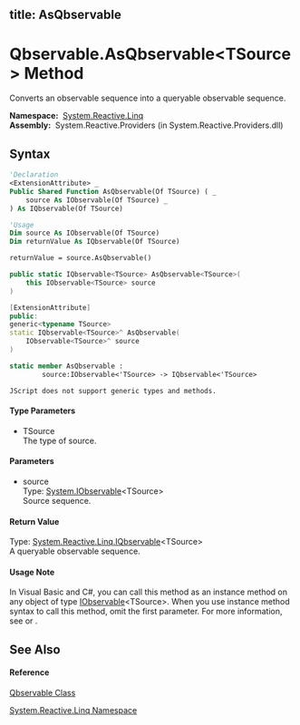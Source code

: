 title: AsQbservable
---
# Qbservable.AsQbservable\<TSource\> Method

Converts an observable sequence into a queryable observable sequence.

**Namespace:**  [System.Reactive.Linq](System.Reactive.Linq/System.Reactive.Linq)  
**Assembly:**  System.Reactive.Providers (in System.Reactive.Providers.dll)

## Syntax

```vb
'Declaration
<ExtensionAttribute> _
Public Shared Function AsQbservable(Of TSource) ( _
    source As IObservable(Of TSource) _
) As IQbservable(Of TSource)
```

```vb
'Usage
Dim source As IObservable(Of TSource)
Dim returnValue As IQbservable(Of TSource)

returnValue = source.AsQbservable()
```

```csharp
public static IQbservable<TSource> AsQbservable<TSource>(
    this IObservable<TSource> source
)
```

```c++
[ExtensionAttribute]
public:
generic<typename TSource>
static IQbservable<TSource>^ AsQbservable(
    IObservable<TSource>^ source
)
```

```fsharp
static member AsQbservable : 
        source:IObservable<'TSource> -> IQbservable<'TSource> 
```

```jscript
JScript does not support generic types and methods.
```

#### Type Parameters

- TSource  
  The type of source.

#### Parameters

- source  
  Type: [System.IObservable](https://msdn.microsoft.com/en-us/library/Dd990377)\<TSource\>  
  Source sequence.

#### Return Value

Type: [System.Reactive.Linq.IQbservable](IQbservable/IQbservable(TSource))\<TSource\>  
A queryable observable sequence.

#### Usage Note

In Visual Basic and C\#, you can call this method as an instance method on any object of type [IObservable](https://msdn.microsoft.com/en-us/library/Dd990377)\<TSource\>. When you use instance method syntax to call this method, omit the first parameter. For more information, see [](https://msdn.microsoft.com/en-us/library/Bb384936) or [](https://msdn.microsoft.com/en-us/library/Bb383977).

## See Also

#### Reference

[Qbservable Class](Qbservable/Qbservable)

[System.Reactive.Linq Namespace](System.Reactive.Linq/System.Reactive.Linq)
